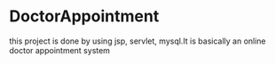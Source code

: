 # DoctorAppointment
this project is done by using jsp, servlet, mysql.It is basically an online doctor appointment system
